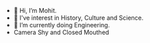 - 👋 Hi, I’m Mohit.
- 👀 I've interest in History, Culture and Science.
- 🌱 I’m currently doing Engineering.
-  Camera Shy and Closed Mouthed


<!---
Mohit26Bali/Mohit26Bali is a ✨ special ✨ repository because its `README.md` (this file) appears on your GitHub profile.
You can click the Preview link to take a look at your changes.
--->
